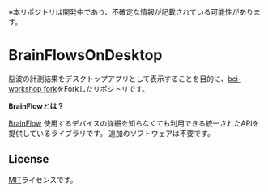 ※本リポジトリは開発中であり、不確定な情報が記載されている可能性があります。

# BrainFlowsOnDesktop

脳波の計測結果をデスクトップアプリとして表示することを目的に、[bci-workshop fork](https://github.com/ChilloutCharles/bci-workshop)をForkしたリポジトリです。


**BrainFlowとは？**

[BrainFlow](https://BrainFlow.org)
使用するデバイスの詳細を知らなくても利用できる統一されたAPIを提供しているライブラリです。
追加のソフトウェアは不要です。

## License
[MIT](http://opensource.org/licenses/MIT)ライセンスです。
